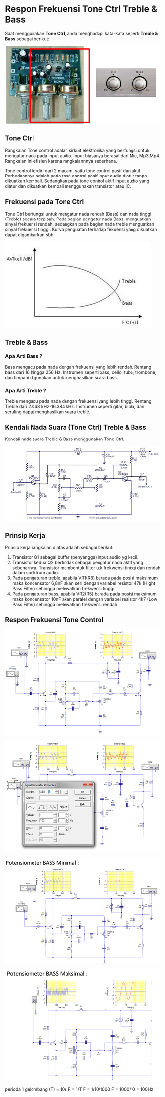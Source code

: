 # Respon Frekuensi Tone Ctrl Treble & Bass

Saat menggunakan **Tone Ctrl**, anda menghadapi kata-kata seperti **Treble & Bass** sebagai berikut:

![Tone Ctrl](img/Tone-Ctrl.png)

## Tone Ctrl

Rangkaian Tone control adalah sirkuit elektronika yang berfungsi untuk mengatur nada pada input audio. Input biasanya berasal dari Mic, Mp3,Mp4. Rangkaian ini efisien karena rangkaiannnya sederhana.

Tone control terdiri dari 2 macam, yaitu tone control pasif dan aktif. Perbedaannya adalah pada tone control pasif input audio diatur tanpa dikuatkan kembali. Sedangkan pada tone control aktif input audio yang diatur dan dikuatkan kembali menggunakan transistor atau IC.

## Frekuensi pada Tone Ctrl

Tone Ctrl berfungsi untuk mengatur nada rendah (Bass) dan nada tinggi (Treble) secara terpisah. Pada bagian pengatur nada Bass, menguatkan sinyal frekuensi rendah, sedangkan pada bagian nada treble menguatkan sinyal frekuensi tinggi. Kurva penguatan terhadap fekuensi yang dikuatkan dapat digambarkan sbb:

![Frekuensi](img/Frekuensi.png "Frekuensi pada Tone Ctrl")

## Treble & Bass

### Apa Arti Bass ?

Bass mengacu pada nada dengan frekuensi yang lebih rendah. Rentang bass dari 16 hingga 256 Hz. Instrumen seperti bass, cello, tuba, trombone, dan timpani digunakan untuk menghasilkan suara bass.

### Apa Arti Treble ?

Treble mengacu pada nada dengan frekuensi yang lebih tinggi. Rentang Treble dari 2.048 kHz-16.384 kHz. Instrumen seperti gitar, biola, dan seruling dapat menghasilkan suara treble.

## Kendali Nada Suara (Tone Ctrl) Treble & Bass

Kendali nada suara Treble & Bass menggunakan Tone Ctrl.

![Kendali Nada Suara](img/Kendali-Nada-Suara.png)

## Prinsip Kerja

Prinsip kerja rangkaian diatas adalah sebagai berikut:

1. Transistor Q1 sebagai buffer (penyangga) input audio yg kecil.
2. Transistor kedua Q2 bertindak sebagai pengatur nada aktif yang sebenarnya. Transistor membentuk filter utk frekwensi tinggi dan rendah dalam spektrum audio.
3. Pada pengaturan treble, apabila VR1(R8) berada pada posisi maksimum maka kondensator 6,8nF akan seri dengan variabel resistor 47k (Hight Pass Filter) sehingga melewatkan frekwensi tinggi.
4. Pada pengaturan bass, apabila VR2(R5) berada pada posisi maksimum maka kondensator 10nF akan paralel dengan variabel resistor 4k7 (Low Pass Filter) sehingga melewatkan frekwensi rendah.

## Respon Frekuensi Tone Control

![Respon Frekuensi Tone Control](img/Respon-Frekuensi-Tone-Control.png)

![Respon Frekuensi Tone Control](img/Respon-Frekuensi-Tone-Control1.png)

![Potensiometer Bass Minimal](img/Potensiometer-Bass-minimal.png)


![Potensiometer Bass Maksimal](img/Potensiometer-Bass-maksimal.png)

perioda 1 gelombang (T) = 10s
F = 1/T
F = 1/10/1000
F = 1000/10 = 100Hz

